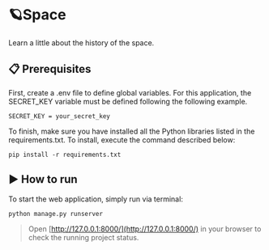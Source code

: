 # 🪐Space

Learn a little about the history of the space.

## 📋 Prerequisites

First, create a .env file to define global variables. For this application, the SECRET_KEY variable must be defined following the following example.

```
SECRET_KEY = your_secret_key
```
To finish, make sure you have installed all the Python libraries listed in the requirements.txt. To install, execute the command described below:

```
pip install -r requirements.txt
```

## ▶️ How to run

To start the web application, simply run via terminal:

```
python manage.py runserver
```

> Open [http://127.0.0.1:8000/](http://127.0.0.1:8000/) in your browser to check the running project status.
